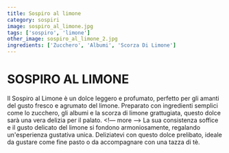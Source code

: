 ```yaml
---
title: Sospiro al limone
category: sospiri
image: sospiro_al_limone.jpg
tags: ['sospiro', 'limone']
other_image: sospiro_al_limone_2.jpg
ingredients: ['Zucchero', 'Albumi', 'Scorza Di Limone']
---
```

# SOSPIRO AL LIMONE
Il Sospiro al Limone è un dolce leggero e profumato, perfetto per gli amanti del gusto fresco e agrumato del limone. Preparato con ingredienti semplici come lo zucchero, gli albumi e la scorza di limone grattugiata, questo dolce sarà una vera delizia per il palato.
<!— more —>
La sua consistenza soffice e il gusto delicato del limone si fondono armoniosamente, regalando un'esperienza gustativa unica. Deliziatevi con questo dolce prelibato, ideale da gustare come fine pasto o da accompagnare con una tazza di tè.
